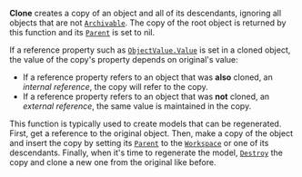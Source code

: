 **Clone** creates a copy of an object and all of its descendants, ignoring
all objects that are not [`Archivable`](https://create.roblox.com/docs/reference/engine/classes/Instance#Archivable). The copy
of the root object is returned by this function and its
[`Parent`](https://create.roblox.com/docs/reference/engine/classes/Instance#Parent) is set to nil.

If a reference property such as [`ObjectValue.Value`](https://create.roblox.com/docs/reference/engine/classes/ObjectValue#Value) is set in a
cloned object, the value of the copy's property depends on original's
value:

- If a reference property refers to an object that was **also** cloned, an
*internal reference*, the copy will refer to the copy.
- If a reference property refers to an object that was **not** cloned, an
*external reference*, the same value is maintained in the copy.

This function is typically used to create models that can be regenerated.
First, get a reference to the original object. Then, make a copy of the
object and insert the copy by setting its [`Parent`](https://create.roblox.com/docs/reference/engine/classes/Instance#Parent)
to the [`Workspace`](https://create.roblox.com/docs/reference/engine/classes/Workspace) or one of its descendants. Finally, when it's
time to regenerate the model, [`Destroy`](https://create.roblox.com/docs/reference/engine/classes/Instance#Destroy) the copy
and clone a new one from the original like before.